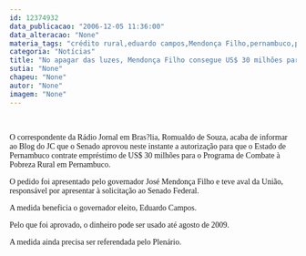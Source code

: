 ```yaml
---
id: 12374932
data_publicacao: "2006-12-05 11:36:00"
data_alteracao: "None"
materia_tags: "crédito rural,eduardo campos,Mendonça Filho,pernambuco,pobreza"
categoria: "Notícias"
title: "No apagar das luzes, Mendonça Filho consegue US$ 30 milhões para Eduardo Campos cuidar da pobreza rural em Pernambuco"
sutia: "None"
chapeu: "None"
autor: "None"
imagem: "None"
---
```

<p><P>&nbsp;</P></p>
<p><P><FONT face=Verdana>O correspondente da Rádio Jornal em Bras?lia, Romualdo de Souza, acaba de informar ao Blog do JC que o Senado aprovou neste instante a autorização para que o Estado de Pernambuco contrate empréstimo de US$ 30 milhões para o Programa de Combate à Pobreza Rural em Pernambuco. </FONT></P></p>
<p><P><FONT face=Verdana>O pedido foi apresentado pelo governador José Mendonça Filho e teve aval da União, responsável por apresentar à solicitação ao Senado Federal.</FONT></P></p>
<p><P><FONT face=Verdana>A medida beneficia o governador eleito, Eduardo Campos.</FONT></P></p>
<p><P><FONT face=Verdana>Pelo que foi aprovado, o dinheiro pode ser usado até agosto de 2009.</FONT></P></p>
<p><P><FONT face=Verdana>A medida ainda precisa ser referendada pelo Plenário.</FONT></P> </p>
